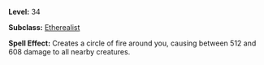 <!-- TITLE: Spell: Scintillation -->

**Level:** 34

**Subclass:** [Etherealist](etherealist)

**Spell Effect:**  Creates a circle of fire around you, causing between 512 and 608 damage to all nearby creatures.